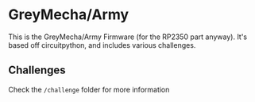 # GreyMecha/Army

This is the GreyMecha/Army Firmware (for the RP2350 part anyway). It's based off circuitpython, and includes various challenges.

## Challenges

Check the `/challenge` folder for more information